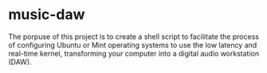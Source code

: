 # music-daw
The porpuse of this project is to create a shell script to facilitate the process of configuring Ubuntu or Mint operating systems to use the low latency and real-time kernel, transforming your computer into a digital audio workstation (DAW).
